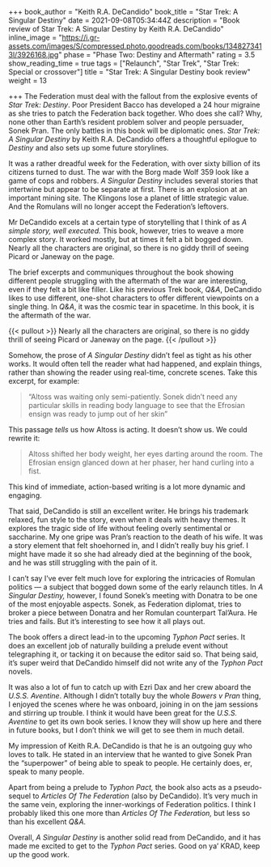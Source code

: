 +++
book_author = "Keith R.A. DeCandido"
book_title = "Star Trek: A Singular Destiny"
date = 2021-09-08T05:34:44Z
description = "Book review of Star Trek: A Singular Destiny by Keith R.A. DeCandido"
inline_image = "https://i.gr-assets.com/images/S/compressed.photo.goodreads.com/books/1348273413l/3926168.jpg"
phase = "Phase Two: Destiny and Aftermath"
rating = 3.5
show_reading_time = true
tags = ["Relaunch", "Star Trek", "Star Trek: Special or crossover"]
title = "Star Trek: A Singular Destiny book review"
weight = 13

+++
The Federation must deal with the fallout from the explosive events of _Star Trek: Destiny_. Poor President Bacco has developed a 24 hour migraine as she tries to patch the Federation back together. Who does she call? Why, none other than Earth’s resident problem solver and people persuader, Sonek Pran. The only battles in this book will be diplomatic ones. _Star Trek: A Singular Destiny_ by Keith R.A. DeCandido offers a thoughtful epilogue to _Destiny_ and also sets up some future storylines.

<!--more-->

It was a rather dreadful week for the Federation, with over sixty billion of its citizens turned to dust. The war with the Borg made Wolf 359 look like a game of cops and robbers. _A Singular Destiny_ includes several stories that intertwine but appear to be separate at first. There is an explosion at an important mining site. The Klingons lose a planet of little strategic value. And the Romulans will no longer accept the Federation’s leftovers.

Mr DeCandido excels at a certain type of storytelling that I think of as _A simple story, well executed._ This book, however, tries to weave a more complex story. It worked mostly, but at times it felt a bit bogged down. Nearly all the characters are original, so there is no giddy thrill of seeing Picard or Janeway on the page.

The brief excerpts and communiques throughout the book showing different people struggling with the aftermath of the war are interesting, even if they felt a bit like filler. Like his previous Trek book, _Q&A_, DeCandido likes to use different, one-shot characters to offer different viewpoints on a single thing. In _Q&A_, it was the cosmic tear in spacetime. In this book, it is the aftermath of the war.

{{< pullout >}} Nearly all the characters are original, so there is no giddy thrill of seeing Picard or Janeway on the page.  {{< /pullout >}}

Somehow, the prose of _A Singular Destiny_ didn’t feel as tight as his other works. It would often tell the reader what had happened, and explain things, rather than showing the reader using real-time, concrete scenes. Take this excerpt, for example:

> “Altoss was waiting only semi-patiently. Sonek didn’t need any particular skills in reading body language to see that the Efrosian ensign was ready to jump out of her skin”

This passage _tells_ us how Altoss is acting. It doesn’t show us. We could rewrite it:

> Altoss shifted her body weight, her eyes darting around the room. The Efrosian ensign glanced down at her phaser, her hand curling into a fist.

This kind of immediate, action-based writing is a lot more dynamic and engaging.

That said, DeCandido is still an excellent writer. He brings his trademark relaxed, fun style to the story, even when it deals with heavy themes. It explores the tragic side of life without feeling overly sentimental or saccharine. My one gripe was Pran’s reaction to the death of his wife. It was a story element that felt shoehorned in, and I didn’t really buy his grief. I might have made it so she had already died at the beginning of the book, and he was still struggling with the pain of it.

I can’t say I’ve ever felt much love for exploring the intricacies of Romulan politics — a subject that bogged down some of the early relaunch titles. In _A Singular Destiny,_ however, I found Sonek’s meeting with Donatra to be one of the most enjoyable aspects. Sonek, as Federation diplomat, tries to broker a piece between Donatra and her Romulan counterpart Tal’Aura. He tries and fails. But it’s interesting to see how it all plays out.

The book offers a direct lead-in to the upcoming _Typhon Pact_ series. It does an excellent job of naturally building a prelude event without telegraphing it, or tacking it on because the editor said so. That being said, it’s super weird that DeCandido himself did not write any of the _Typhon Pact_ novels.

It was also a lot of fun to catch up with Ezri Dax and her crew aboard the _U.S.S. Aventine_. Although I didn’t totally buy the whole _Bowers v Pran_ thing, I enjoyed the scenes where he was onboard, joining in on the jam sessions and stirring up trouble. I think it would have been great for the _U.S.S. Aventine_ to get its own book series. I know they will show up here and there in future books, but I don’t think we will get to see them in much detail.

My impression of Keith R.A. DeCandido is that he is an outgoing guy who loves to talk. He stated in an interview that he wanted to give Sonek Pran the “superpower” of being able to speak to people. He certainly does, er, speak to many people.

Apart from being a prelude to _Typhon Pact,_ the book also acts as a pseudo-sequel to _Articles Of The Federation_ (also by DeCandido). It’s very much in the same vein, exploring the inner-workings of Federation politics. I think I probably liked this one more than _Articles Of The Federation,_ but less so than his excellent _Q&A._

Overall, _A Singular Destiny_ is another solid read from DeCandido, and it has made me excited to get to the _Typhon Pact_ series. Good on ya’ KRAD, keep up the good work.